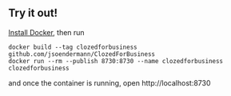 ## Try it out!

[Install Docker](https://www.docker.com/products/overview), then run

```
docker build --tag clozedforbusiness github.com/jsoendermann/ClozedForBusiness
docker run --rm --publish 8730:8730 --name clozedforbusiness clozedforbusiness
```

and once the container is running, open http://localhost:8730
